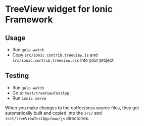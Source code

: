# TreeView widget for Ionic Framework

## Usage

- Run `gulp watch`
- Copy `src/ionic.contrib.treeview.js` and `src/ionic.contrib.treeview.css` into your project

## Testing

- Run `gulp watch`
- Go to `test/treeViewTestApp`
- Run `ionic serve`

When you make changes to the coffee/scss source files, they get automatically built and copied into the `src/` and `test/treeViewTestApp/www/js` directories.